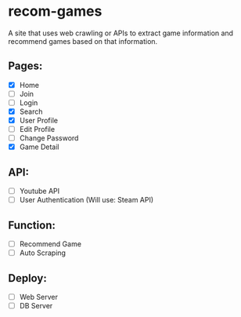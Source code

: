 # recom-games

A site that uses web crawling or APIs to extract game information and recommend games based on that information.

## Pages:

- [x] Home
- [ ] Join
- [ ] Login
- [x] Search
- [x] User Profile
- [ ] Edit Profile
- [ ] Change Password
- [x] Game Detail

## API:

- [ ] Youtube API
- [ ] User Authentication (Will use: Steam API)

## Function:

- [ ] Recommend Game
- [ ] Auto Scraping

## Deploy:

- [ ] Web Server
- [ ] DB Server
